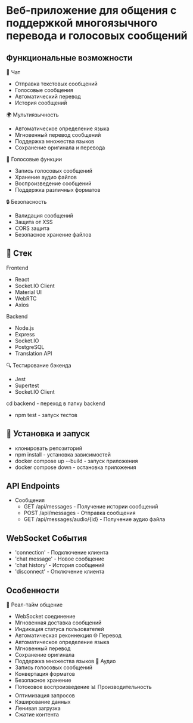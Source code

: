 # Веб-приложение для общения с поддержкой многоязычного перевода и голосовых сообщений

## Функциональные возможности

💬 Чат
- Отправка текстовых сообщений
- Голосовые сообщения
- Автоматический перевод
- История сообщений

🌍 Мультиязычность
- Автоматическое определение языка
- Мгновенный перевод сообщений
- Поддержка множества языков
- Сохранение оригинала и перевода

🎤 Голосовые функции
- Запись голосовых сообщений
- Хранение аудио файлов
- Воспроизведение сообщений
- Поддержка различных форматов

🔒 Безопасность
- Валидация сообщений
- Защита от XSS
- CORS защита
- Безопасное хранение файлов

## 🔧 Стек 
Frontend
- React
- Socket.IO Client
- Material UI
- WebRTC
- Axios

Backend
- Node.js
- Express
- Socket.IO
- PostgreSQL
- Translation API

🔍 Тестирование бэкенда
  - Jest
  - Supertest
  - Socket.IO Client

   cd backend - переход в папку backend
  - npm test - запуск тестов

## 🚀 Установка и запуск
  - клонировать репозиторий
  - npm install - установка зависимостей
  - docker compose up --build - запуск приложения
  - docker compose down - остановка приложения

  

## API Endpoints
  - Сообщения
    - GET /api/messages - Получение истории сообщений
    - POST /api/messages - Отправка сообщения
    - GET /api/messages/audio/{id} - Получение аудио файла
## WebSocket События
  - 'connection' - Подключение клиента
  - 'chat message' - Новое сообщение
  - 'chat history' - История сообщений
  - 'disconnect' - Отключение клиента
## Особенности
🔄 Реал-тайм общение
  - WebSocket соединение
  - Мгновенная доставка сообщений
  - Индикация статуса пользователей
  - Автоматическая реконнекция
🌐 Перевод
  - Автоматическое определение языка
  - Мгновенный перевод
  - Сохранение оригинала
  - Поддержка множества языков
🎤 Аудио
  - Запись голосовых сообщений
  - Конвертация форматов
  - Безопасное хранение
  - Потоковое воспроизведение
📊 Производительность
  - Оптимизация запросов
  - Кэширование данных
  - Ленивая загрузка
  - Сжатие контента


  

